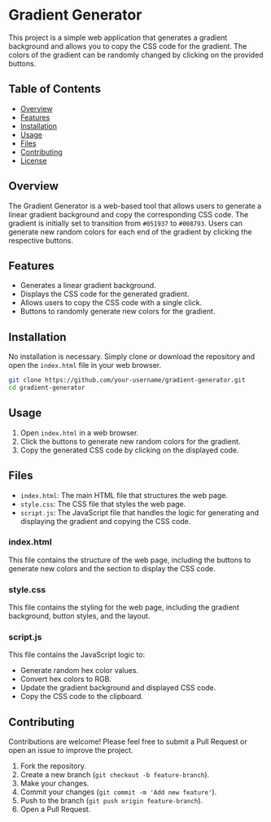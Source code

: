 # Gradient Generator

This project is a simple web application that generates a gradient background and allows you to copy the CSS code for the gradient. The colors of the gradient can be randomly changed by clicking on the provided buttons.

## Table of Contents

- [Overview](#overview)
- [Features](#features)
- [Installation](#installation)
- [Usage](#usage)
- [Files](#files)
- [Contributing](#contributing)
- [License](#license)

## Overview

The Gradient Generator is a web-based tool that allows users to generate a linear gradient background and copy the corresponding CSS code. The gradient is initially set to transition from `#051937` to `#008793`. Users can generate new random colors for each end of the gradient by clicking the respective buttons.

## Features

- Generates a linear gradient background.
- Displays the CSS code for the generated gradient.
- Allows users to copy the CSS code with a single click.
- Buttons to randomly generate new colors for the gradient.

## Installation

No installation is necessary. Simply clone or download the repository and open the `index.html` file in your web browser.

```bash
git clone https://github.com/your-username/gradient-generator.git
cd gradient-generator
```

## Usage

1. Open `index.html` in a web browser.
2. Click the buttons to generate new random colors for the gradient.
3. Copy the generated CSS code by clicking on the displayed code.

## Files

- `index.html`: The main HTML file that structures the web page.
- `style.css`: The CSS file that styles the web page.
- `script.js`: The JavaScript file that handles the logic for generating and displaying the gradient and copying the CSS code.

### index.html

This file contains the structure of the web page, including the buttons to generate new colors and the section to display the CSS code.

### style.css

This file contains the styling for the web page, including the gradient background, button styles, and the layout.

### script.js

This file contains the JavaScript logic to:
- Generate random hex color values.
- Convert hex colors to RGB.
- Update the gradient background and displayed CSS code.
- Copy the CSS code to the clipboard.

## Contributing

Contributions are welcome! Please feel free to submit a Pull Request or open an issue to improve the project.

1. Fork the repository.
2. Create a new branch (`git checkout -b feature-branch`).
3. Make your changes.
4. Commit your changes (`git commit -m 'Add new feature'`).
5. Push to the branch (`git push origin feature-branch`).
6. Open a Pull Request.
